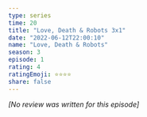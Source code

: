 ```yaml
---
type: series
time: 20
title: "Love, Death & Robots 3x1"
date: "2022-06-12T22:00:10"
name: "Love, Death & Robots"
season: 3
episode: 1
rating: 4
ratingEmoji: ⭐️⭐️⭐️⭐️
share: false
---
```


_[No review was written for this episode]_
